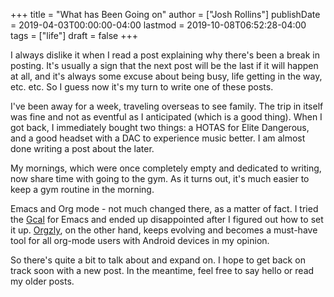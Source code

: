 +++
title = "What has Been Going on"
author = ["Josh Rollins"]
publishDate = 2019-04-03T00:00:00-04:00
lastmod = 2019-10-08T06:52:28-04:00
tags = ["life"]
draft = false
+++

I always dislike it when I read a post explaining why there's been a break in posting. It's usually a sign that the next post will be the last if it will happen at all, and it's always some excuse about being busy, life getting in the way, etc. etc. So I guess now it's my turn to write one of these posts.

<!--more-->

I've been away for a week, traveling overseas to see family. The trip in itself was fine and not as eventful as I anticipated (which is a good thing). When I got back, I immediately bought two things: a HOTAS for Elite Dangerous, and a good headset with a DAC to experience music better. I am almost done writing a post about the later.

My mornings, which were once completely empty and dedicated to writing, now share time with going to the gym. As it turns out, it's much easier to keep a gym routine in the morning.

Emacs and Org mode - not much changed there, as a matter of fact. I tried the [Gcal](https://github.com/myuhe/org-gcal.el) for Emacs and ended up disappointed after I figured out how to set it up. [Orgzly](http://www.orgzly.com/), on the other hand, keeps evolving and becomes a must-have tool for all org-mode users with Android devices in my opinion.

So there's quite a bit to talk about and expand on. I hope to get back on track soon with a new post. In the meantime, feel free to say hello or read my older posts.